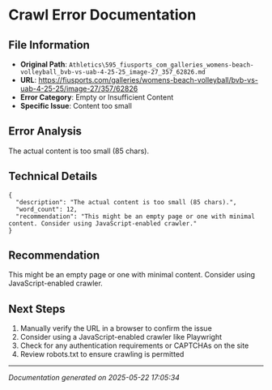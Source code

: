 # Crawl Error Documentation

## File Information
- **Original Path**: `Athletics\595_fiusports_com_galleries_womens-beach-volleyball_bvb-vs-uab-4-25-25_image-27_357_62826.md`
- **URL**: https://fiusports.com/galleries/womens-beach-volleyball/bvb-vs-uab-4-25-25/image-27/357/62826
- **Error Category**: Empty or Insufficient Content
- **Specific Issue**: Content too small

## Error Analysis
The actual content is too small (85 chars).

## Technical Details
```
{
  "description": "The actual content is too small (85 chars).",
  "word_count": 12,
  "recommendation": "This might be an empty page or one with minimal content. Consider using JavaScript-enabled crawler."
}
```

## Recommendation
This might be an empty page or one with minimal content. Consider using JavaScript-enabled crawler.

## Next Steps
1. Manually verify the URL in a browser to confirm the issue
2. Consider using a JavaScript-enabled crawler like Playwright
3. Check for any authentication requirements or CAPTCHAs on the site
4. Review robots.txt to ensure crawling is permitted

---
*Documentation generated on 2025-05-22 17:05:34*
